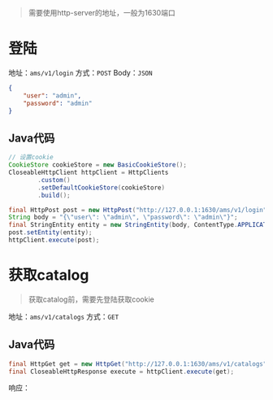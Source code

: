 > 需要使用http-server的地址，一般为1630端口
# 登陆

地址：`ams/v1/login`
方式：`POST`
Body：`JSON`

```json
{
	"user": "admin",
	"password": "admin"
}
```

## Java代码
```java
// 设置cookie
CookieStore cookieStore = new BasicCookieStore();
CloseableHttpClient httpClient = HttpClients  
        .custom()  
        .setDefaultCookieStore(cookieStore)  
        .build();

final HttpPost post = new HttpPost("http://127.0.0.1:1630/ams/v1/login");  
String body = "{\"user\": \"admin\", \"password\": \"admin\"}";  
final StringEntity entity = new StringEntity(body, ContentType.APPLICATION_JSON);  
post.setEntity(entity);  
httpClient.execute(post);
```

# 获取catalog

> 获取catalog前，需要先登陆获取cookie

地址：`ams/v1/catalogs`
方式：`GET`

## Java代码

```java
final HttpGet get = new HttpGet("http://127.0.0.1:1630/ams/v1/catalogs");  
final CloseableHttpResponse execute = httpClient.execute(get);
```

响应：
```json

```